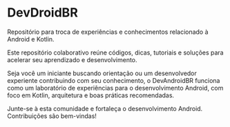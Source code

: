 # DevDroidBR
Repositório para troca de experiências e conhecimentos relacionado à Android e Kotlin.

Este repositório colaborativo reúne códigos, dicas, tutoriais e soluções para acelerar seu aprendizado e desenvolvimento.

Seja você um iniciante buscando orientação ou um desenvolvedor experiente contribuindo com seu conhecimento, o DevAndroidBR funciona como um laboratório de experiências para o desenvolvimento Android, com foco em Kotlin, arquitetura e boas práticas recomendadas.

Junte-se à esta comunidade e fortaleça o desenvolvimento Android. Contribuições são bem-vindas!
